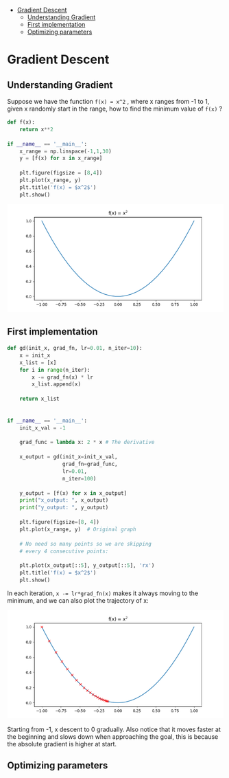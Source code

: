 <!--ts-->
   * [Gradient Descent](#gradient-descent)
      * [Understanding Gradient](#understanding-gradient)
      * [First implementation](#first-implementation)
      * [Optimizing parameters](#optimizing-parameters)

<!-- Added by: gil_diy, at: Sat 05 Feb 2022 15:29:52 IST -->

<!--te-->

# Gradient Descent


## Understanding Gradient

Suppose we have the function `f(x) = x^2` , where x ranges from -1 to 1, given x randomly start in the range, how to find the minimum value of `f(x)` ?

```python
def f(x):
	return x**2

if __name__ == '__main__':
	x_range = np.linspace(-1,1,30)
	y = [f(x) for x in x_range]

	plt.figure(figsize = [8,4])
	plt.plot(x_range, y)
	plt.title('f(x) = $x^2$')
	plt.show()
```

<p align="center"> <!-- style="width:400px;" -->
  <img src="images/machine-learning/gradient_descent_basic_function.png" title="tool tip here">
</p>



## First implementation

```python
def gd(init_x, grad_fn, lr=0.01, n_iter=10):
    x = init_x
    x_list = [x]
    for i in range(n_iter):
        x -= grad_fn(x) * lr
        x_list.append(x)

    return x_list


if __name__ == '__main__':
    init_x_val = -1
    
    grad_func = lambda x: 2 * x # The derivative

    x_output = gd(init_x=init_x_val,
                  grad_fn=grad_func,
                  lr=0.01,
                  n_iter=100)

    y_output = [f(x) for x in x_output]
    print("x_output: ", x_output)
    print("y_output: ", y_output)

    plt.figure(figsize=[8, 4])
    plt.plot(x_range, y)  # Original graph

    # No need so many points so we are skipping 
    # every 4 consecutive points:

    plt.plot(x_output[::5], y_output[::5], 'rx')
    plt.title('f(x) = $x^2$')
    plt.show()
```

In each iteration, `x -= lr*grad_fn(x)` makes it always moving to the minimum, and we can also plot the trajectory of x:

<p align="center"> <!-- style="width:400px;" -->
  <img src="images/machine-learning/gradient_descent_basic_function_2.png" title="tool tip here">
</p>

Starting from -1, x descent to 0 gradually. Also notice that it moves faster at the beginning and slows down when approaching the goal, this is because the absolute gradient is higher at start.

## Optimizing parameters




